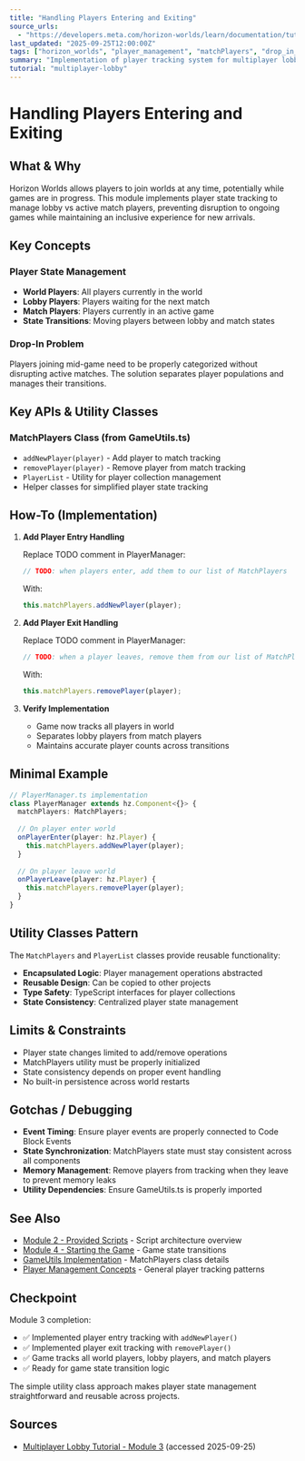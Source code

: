 ```yaml
---
title: "Handling Players Entering and Exiting"
source_urls:
  - "https://developers.meta.com/horizon-worlds/learn/documentation/tutorial-worlds/multiplayer-lobby-tutorial/module-3-handling-players-entering-and-exiting"
last_updated: "2025-09-25T12:00:00Z"
tags: ["horizon_worlds", "player_management", "matchPlayers", "drop_in_gameplay", "player_tracking"]
summary: "Implementation of player tracking system for multiplayer lobbies with drop-in/drop-out gameplay using MatchPlayers utility class."
tutorial: "multiplayer-lobby"
---
```


# Handling Players Entering and Exiting

## What & Why

Horizon Worlds allows players to join worlds at any time, potentially while games are in progress. This module implements player state tracking to manage lobby vs active match players, preventing disruption to ongoing games while maintaining an inclusive experience for new arrivals.

## Key Concepts

### Player State Management
- **World Players**: All players currently in the world
- **Lobby Players**: Players waiting for the next match  
- **Match Players**: Players currently in an active game
- **State Transitions**: Moving players between lobby and match states

### Drop-In Problem
Players joining mid-game need to be properly categorized without disrupting active matches. The solution separates player populations and manages their transitions.

## Key APIs & Utility Classes

### MatchPlayers Class (from GameUtils.ts)
- `addNewPlayer(player)` - Add player to match tracking
- `removePlayer(player)` - Remove player from match tracking  
- `PlayerList` - Utility for player collection management
- Helper classes for simplified player state tracking

## How-To (Implementation)

1. **Add Player Entry Handling**
   
   Replace TODO comment in PlayerManager:
   ```typescript
   // TODO: when players enter, add them to our list of MatchPlayers
   ```
   
   With:
   ```typescript
   this.matchPlayers.addNewPlayer(player);
   ```

2. **Add Player Exit Handling**
   
   Replace TODO comment in PlayerManager:
   ```typescript
   // TODO: when a player leaves, remove them from our list of MatchPlayers  
   ```
   
   With:
   ```typescript
   this.matchPlayers.removePlayer(player);
   ```

3. **Verify Implementation**
   - Game now tracks all players in world
   - Separates lobby players from match players
   - Maintains accurate player counts across transitions

## Minimal Example

```typescript
// PlayerManager.ts implementation
class PlayerManager extends hz.Component<{}> {
  matchPlayers: MatchPlayers;
  
  // On player enter world
  onPlayerEnter(player: hz.Player) {
    this.matchPlayers.addNewPlayer(player);
  }
  
  // On player leave world  
  onPlayerLeave(player: hz.Player) {
    this.matchPlayers.removePlayer(player);
  }
}
```

## Utility Classes Pattern

The `MatchPlayers` and `PlayerList` classes provide reusable functionality:
- **Encapsulated Logic**: Player management operations abstracted
- **Reusable Design**: Can be copied to other projects
- **Type Safety**: TypeScript interfaces for player collections
- **State Consistency**: Centralized player state management

## Limits & Constraints

- Player state changes limited to add/remove operations
- MatchPlayers utility must be properly initialized
- State consistency depends on proper event handling
- No built-in persistence across world restarts

## Gotchas / Debugging

- **Event Timing**: Ensure player events are properly connected to Code Block Events
- **State Synchronization**: MatchPlayers state must stay consistent across all components
- **Memory Management**: Remove players from tracking when they leave to prevent memory leaks
- **Utility Dependencies**: Ensure GameUtils.ts is properly imported

## See Also

- [Module 2 - Provided Scripts](./02-provided-scripts.md) - Script architecture overview
- [Module 4 - Starting the Game](./04-starting-the-game.md) - Game state transitions
- [GameUtils Implementation](#) - MatchPlayers class details  
- [Player Management Concepts](../../objects-components-overview.md) - General player tracking patterns

## Checkpoint

Module 3 completion:
- ✅ Implemented player entry tracking with `addNewPlayer()`
- ✅ Implemented player exit tracking with `removePlayer()`
- ✅ Game tracks all world players, lobby players, and match players
- ✅ Ready for game state transition logic

The simple utility class approach makes player state management straightforward and reusable across projects.

## Sources

- [Multiplayer Lobby Tutorial - Module 3](https://developers.meta.com/horizon-worlds/learn/documentation/tutorial-worlds/multiplayer-lobby-tutorial/module-3-handling-players-entering-and-exiting) (accessed 2025-09-25)